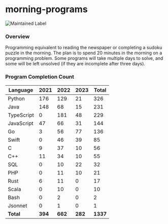 # morning-programs

![Maintained Label](https://img.shields.io/badge/Maintained-Partially-yellow?style=for-the-badge)

### Overview

Programming equivalent to reading the newspaper or completing a sudoku puzzle in the morning.  The plan is to spend 20 
minutes in the morning on a programming problem.  Some programs will take multiple days to solve, and some will be left 
unsolved (if they are incomplete after three days).

### Program Completion Count

| Language   | 2021    | 2022    | 2023    | Total    |
|------------|---------|---------|---------|----------|
| Python     | 176     | 129     | 21      | 326      |
| Java       | 148     | 68      | 15      | 231      |
| TypeScript | 0       | 181     | 48      | 229      |
| JavaScript | 47      | 66      | 31      | 144      |
| Go         | 3       | 56      | 77      | 136      |
| Swift      | 0       | 46      | 39      | 85       |
| C          | 9       | 37      | 10      | 56       |
| C++        | 11      | 34      | 10      | 55       |
| SQL        | 0       | 10      | 22      | 32       |
| PHP        | 0       | 11      | 10      | 21       |
| Rust       | 6       | 11      | 0       | 17       |
| Scala      | 0       | 10      | 0       | 10       |
| Bash       | 0       | 2       | 0       | 2        |
| Jsonnet    | 0       | 1       | 0       | 1        |
| **Total**  | **394** | **662** | **282** | **1337** |
